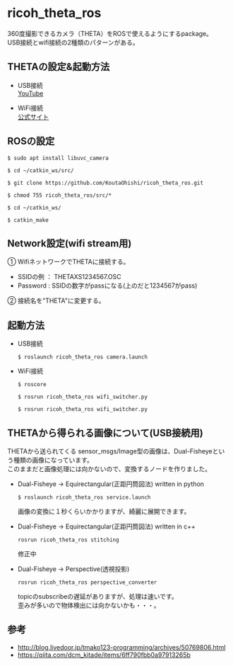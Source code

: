 # ricoh_theta_ros
360度撮影できるカメラ（THETA）をROSで使えるようにするpackage。  
USB接続とwifi接続の2種類のパターンがある。  

## THETAの設定&起動方法
- USB接続  
  [YouTube](https://www.youtube.com/watch?v=O7-LXnPuFU0#action=share)

- WiFi接続  
  [公式サイト](https://support.theta360.com/ja/manual/v/content/prepare/prepare_06.html)

## ROSの設定
```
$ sudo apt install libuvc_camera

$ cd ~/catkin_ws/src/

$ git clone https://github.com/KoutaOhishi/ricoh_theta_ros.git

$ chmod 755 ricoh_theta_ros/src/*

$ cd ~/catkin_ws/

$ catkin_make
```

## Network設定(wifi stream用)
① WifiネットワークでTHETAに接続する。
  - SSIDの例 ： THETAXS1234567.OSC
  - Password : SSIDの数字がpassになる(上のだと1234567がpass)

② 接続名を"THETA"に変更する。  


## 起動方法
- USB接続
  ```
  $ roslaunch ricoh_theta_ros camera.launch
  ```

- WiFi接続
  ```
  $ roscore

  $ rosrun ricoh_theta_ros wifi_switcher.py

  $ rosrun ricoh_theta_ros wifi_switcher.py
  ```

## THETAから得られる画像について(USB接続用)
THETAから送られてくる sensor_msgs/Image型の画像は、Dual-Fisheyeという種類の画像になっています。  
このままだと画像処理には向かないので、変換するノードを作りました。  

- Dual-Fisheye -> Equirectangular(正距円筒図法) written in python
  ```
  $ roslaunch ricoh_theta_ros service.launch
  ```
  画像の変換に１秒くらいかかりますが、綺麗に展開できます。  


- Dual-Fisheye -> Equirectangular(正距円筒図法) written in c++
  ```
  rosrun ricoh_theta_ros stitching
  ```
  修正中  


- Dual-Fisheye -> Perspective(透視投影)
  ```
  rosrun ricoh_theta_ros perspective_converter
  ```
  topicのsubscribeの遅延がありますが、処理は速いです。  
  歪みが多いので物体検出には向かないかも・・・。  

## 参考
- http://blog.livedoor.jp/tmako123-programming/archives/50769806.html  
- https://qiita.com/dcm_kitade/items/6ff790fbb0a97913265b  
